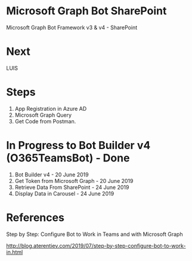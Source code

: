 # Microsoft Graph Bot SharePoint
Microsoft Graph Bot Framework v3 & v4 - SharePoint

# Next
LUIS

# Steps
1. App Registration in Azure AD
2. Microsoft Graph Query
3. Get Code from Postman.

# In Progress to Bot Builder v4 (O365TeamsBot) - Done
1. Bot Builder v4 - 20 June 2019
2. Get Token from Microsoft Graph - 20 June 2019
3. Retrieve Data From SharePoint - 24 June 2019
4. Display Data in Carousel - 24 June 2019

# References
Step by Step: Configure Bot to Work in Teams and with Microsoft Graph

http://blog.aterentiev.com/2019/07/step-by-step-configure-bot-to-work-in.html

